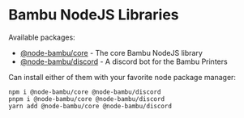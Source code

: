 # Bambu NodeJS Libraries

Available packages:

- [@node-bambu/core](packages/core) - The core Bambu NodeJS library
- [@node-bambu/discord](packages/discord) - A discord bot for the Bambu Printers

Can install either of them with your favorite node package manager:

```shell
npm i @node-bambu/core @node-bambu/discord
pnpm i @node-bambu/core @node-bambu/discord
yarn add @node-bambu/core @node-bambu/discord
```
